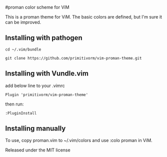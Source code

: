 #proman color scheme for ViM

This is a proman theme for ViM. The basic colors are defined, but I'm sure it can be improved.

Installing with pathogen
---

`cd ~/.vim/bundle`

`git clone https://github.com/primitivorm/vim-proman-theme.git`

Installing with Vundle.vim
---

add below line to your .vimrc

`Plugin 'primitivorm/vim-proman-theme'`

then run:

`:PluginInstall`

Installing manually
---

To use, copy proman.vim to ~/.vim/colors and use :colo proman in ViM.

Released under the MIT license
